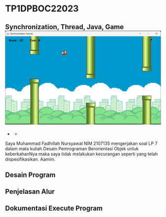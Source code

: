 # **TP1DPBOC22023**
Synchronization, Thread, Java, Game
![Alt text](screenshot/Screenshot%202023-04-18%20170650.png)
---
- -
Saya Muhammad Fadhillah Nursyawal NIM 2107135 mengerjakan soal LP 7 dalam mata kuliah Desain Pemrograman Berorientasi Objek 
untuk keberkahanNya maka saya tidak melakukan kecurangan seperti yang telah dispesifikasikan. Aamiin.

## **Desain Program**


## **Penjelasan Alur**


## **Dokumentasi Execute Program**
